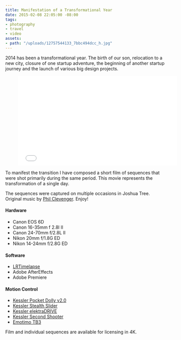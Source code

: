 ```yaml
---
title: Manifestation of a Transformational Year
date: 2015-02-08 22:05:00 -08:00
tags:
- photography
- travel
- video
assets:
- path: "/uploads/12757544133_7bbc494dcc_h.jpg"
---
```


2014 has been a transformational year. The birth of our son, relocation to a new city, closure of one startup adventure, the beginning of another startup journey and the launch of various big design projects.

<figure class="video">
<iframe src="//player.vimeo.com/video/115954075?color=ffffff&portrait=0" width="500" height="281" frameborder="0" webkitallowfullscreen mozallowfullscreen allowfullscreen></iframe>
</figure>

To manifest the transition I have composed a short film of sequences that were shot primarily during the same period. This movie represents the transformation of a single day.

The sequences were captured on multiple occasions in Joshua Tree. Original music by [Phil Clevenger](http://blog.pamandphil.com/category/phils-photos/). Enjoy!

#### Hardware

* Canon EOS 6D
* Canon 16-35mm f 2.8l II
* Canon 24-70mm f/2.8L II
* Nikon 20mm f/1.8G ED
* Nikon 14-24mm f/2.8G ED

#### Software

* [LRTimelapse](http://lrtimelapse.com/)
* Adobe AfterEffects
* Adobe Premiere

#### Motion Control

* [Kessler Pocket Dolly v2.0](http://www.kesslercrane.com/product-p/pocket_dolly_v2.htm)
* [Kessler Stealth Slider](http://www.kesslercrane.com/product-p/stealth_carbon.htm) 
* [Kessler elektraDRIVE](http://www.kesslercrane.com/category-s/197.htm)
* [Kessler Second Shooter](http://www.kesslercrane.com/product-p/kessler_second_shooter.htm)
* [Emotimo TB3](http://store.emotimo.com/tb3-black-p2.aspx)

Film and individual sequences are available for licensing in 4K.
